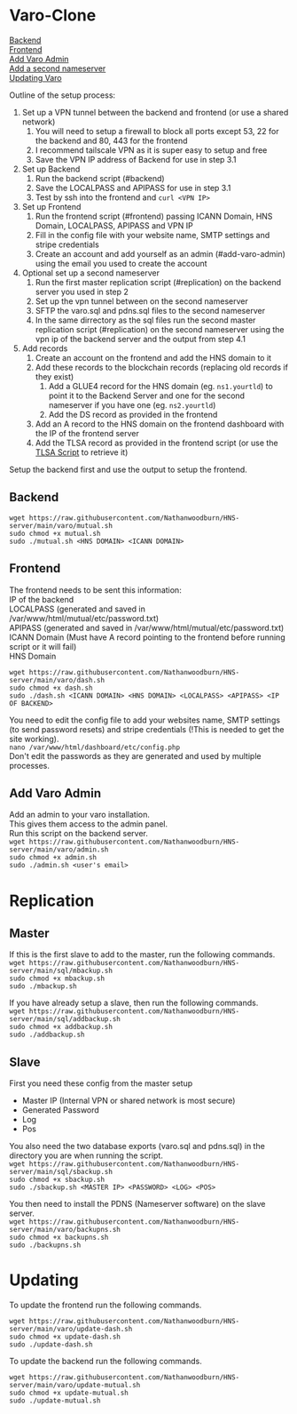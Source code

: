 # Varo-Clone
[Backend](#backend)  
[Frontend](#frontend)  
[Add Varo Admin](#add-varo-admin)  
[Add a second nameserver](#replication)  
[Updating Varo](#updating)


Outline of the setup process:
1. Set up a VPN tunnel between the backend and frontend (or use a shared network)
   1. You will need to setup a firewall to block all ports except 53, 22 for the backend and 80, 443 for the frontend
   2. I recommend tailscale VPN as it is super easy to setup and free
   3. Save the VPN IP address of Backend for use in step 3.1
2. Set up Backend
   1. Run the backend script (#backend)
   2. Save the LOCALPASS and APIPASS for use in step 3.1
   3. Test by ssh into the frontend and `curl <VPN IP>`
3. Set up Frontend
   1. Run the frontend script (#frontend) passing ICANN Domain, HNS Domain, LOCALPASS, APIPASS and VPN IP
   2. Fill in the config file with your website name, SMTP settings and stripe credentials
   3. Create an account and add yourself as an admin (#add-varo-admin) using the email you used to create the account
4. Optional set up a second nameserver
   1. Run the first master replication script (#replication) on the backend server you used in step 2
   2. Set up the vpn tunnel between on the second nameserver
   3. SFTP the varo.sql and pdns.sql files to the second nameserver
   4. In the same dirrectory as the sql files run the second master replication script (#replication) on the second nameserver using the vpn ip of the backend server and the output from step 4.1
5. Add records
   1. Create an account on the frontend and add the HNS domain to it
   2. Add these records to the blockchain records (replacing old records if they exist)
      1. Add a GLUE4 record for the HNS domain (eg. `ns1.yourtld`) to point it to the Backend Server and one for the second nameserver if you have one (eg. `ns2.yourtld`)
      2. Add the DS record as provided in the frontend
   3. Add an A record to the HNS domain on the frontend dashboard with the IP of the frontend server
   4. Add the TLSA record as provided in the frontend script (or use the [TLSA Script](https://github.com/nathanwoodburn/HNS-server#forgot-your-tlsa-record) to retrieve it)


Setup the backend first and use the output to setup the frontend.

## Backend
`wget https://raw.githubusercontent.com/Nathanwoodburn/HNS-server/main/varo/mutual.sh`  
`sudo chmod +x mutual.sh`  
`sudo ./mutual.sh <HNS DOMAIN> <ICANN DOMAIN>`  

## Frontend
The frontend needs to be sent this information:  
IP of the backend  
LOCALPASS (generated and saved in /var/www/html/mutual/etc/password.txt)  
APIPASS (generated and saved in /var/www/html/mutual/etc/password.txt)  
ICANN Domain (Must have A record pointing to the frontend before running script or it will fail)  
HNS Domain  


`wget https://raw.githubusercontent.com/Nathanwoodburn/HNS-server/main/varo/dash.sh`  
`sudo chmod +x dash.sh`  
`sudo ./dash.sh <ICANN DOMAIN> <HNS DOMAIN> <LOCALPASS> <APIPASS> <IP OF BACKEND>`  

You need to edit the config file to add your websites name, SMTP settings (to send password resets) and stripe credentials (!This is needed to get the site working).  
`nano /var/www/html/dashboard/etc/config.php`  
Don't edit the passwords as they are generated and used by multiple processes.  

## Add Varo Admin

Add an admin to your varo installation.  
This gives them access to the admin panel.  
Run this script on the backend server.  
`wget https://raw.githubusercontent.com/Nathanwoodburn/HNS-server/main/varo/admin.sh`  
`sudo chmod +x admin.sh`  
`sudo ./admin.sh <user's email>`  

# Replication

## Master  
If this is the first slave to add to the master, run the following commands.  
`wget https://raw.githubusercontent.com/Nathanwoodburn/HNS-server/main/sql/mbackup.sh`  
`sudo chmod +x mbackup.sh`  
`sudo ./mbackup.sh`  

If you have already setup a slave, then run the following commands.  
`wget https://raw.githubusercontent.com/Nathanwoodburn/HNS-server/main/sql/addbackup.sh`  
`sudo chmod +x addbackup.sh`  
`sudo ./addbackup.sh`  

## Slave
First you need these config from the master setup  
+ Master IP (Internal VPN or shared network is most secure)
+ Generated Password
+ Log
+ Pos

You also need the two database exports (varo.sql and pdns.sql) in the directory you are when running the script.  
`wget https://raw.githubusercontent.com/Nathanwoodburn/HNS-server/main/sql/sbackup.sh`  
`sudo chmod +x sbackup.sh`  
`sudo ./sbackup.sh <MASTER IP> <PASSWORD> <LOG> <POS>`  

You then need to install the PDNS (Nameserver software) on the slave server.  
`wget https://raw.githubusercontent.com/Nathanwoodburn/HNS-server/main/varo/backupns.sh`  
`sudo chmod +x backupns.sh`  
`sudo ./backupns.sh`  



# Updating

To update the frontend run the following commands.  

`wget https://raw.githubusercontent.com/Nathanwoodburn/HNS-server/main/varo/update-dash.sh`  
`sudo chmod +x update-dash.sh`  
`sudo ./update-dash.sh`  

To update the backend run the following commands.  

`wget https://raw.githubusercontent.com/Nathanwoodburn/HNS-server/main/varo/update-mutual.sh`  
`sudo chmod +x update-mutual.sh`  
`sudo ./update-mutual.sh`  